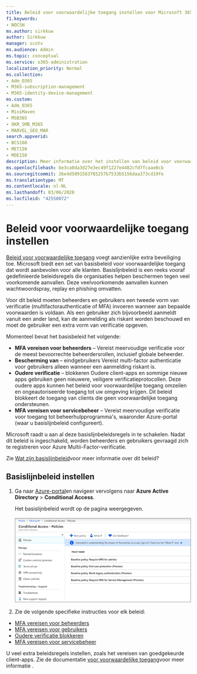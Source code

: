 ```yaml
---
title: Beleid voor voorwaardelijke toegang instellen voor Microsoft 365-campagnes
f1.keywords:
- NOCSH
ms.author: sirkkuw
author: Sirkkuw
manager: scotv
ms.audience: Admin
ms.topic: conceptual
ms.service: o365-administration
localization_priority: Normal
ms.collection:
- Adm_O365
- M365-subscription-management
- M365-identity-device-management
ms.custom:
- Adm_O365
- MiniMaven
- MSB365
- OKR_SMB_M365
- MARVEL_SEO_MAR
search.appverid:
- BCS160
- MET150
- MOE150
description: Meer informatie over het instellen van beleid voor voorwaardelijke toegang voor Microsoft 365-campagnes om aanzienlijke extra beveiliging toe te voegen.
ms.openlocfilehash: be3ca0da3d27e3ec49f1227e4482cfd7fcaae8cb
ms.sourcegitcommit: 26e4d5091583765257b7533b5156daa373cd19fe
ms.translationtype: MT
ms.contentlocale: nl-NL
ms.lasthandoff: 03/06/2020
ms.locfileid: "42550072"
---
```

# <a name="set-up-conditional-access-policies"></a>Beleid voor voorwaardelijke toegang instellen

[Beleid voor voorwaardelijke toegang](https://docs.microsoft.com/azure/active-directory/conditional-access/overview) voegt aanzienlijke extra beveiliging toe. Microsoft biedt een set van basisbeleid voor voorwaardelijke toegang dat wordt aanbevolen voor alle klanten. Basislijnbeleid is een reeks vooraf gedefinieerde beleidsregels die organisaties helpen beschermen tegen veel voorkomende aanvallen. Deze veelvoorkomende aanvallen kunnen wachtwoordspray, replay en phishing omvatten.

Voor dit beleid moeten beheerders en gebruikers een tweede vorm van verificatie (multifactorauthenticatie of MFA) invoeren wanneer aan bepaalde voorwaarden is voldaan. Als een gebruiker zich bijvoorbeeld aanmeldt vanuit een ander land, kan de aanmelding als riskant worden beschouwd en moet de gebruiker een extra vorm van verificatie opgeven. 

Momenteel bevat het basisbeleid het volgende:
- **MFA vereisen voor beheerders** &ndash; Vereist meervoudige verificatie voor de meest bevoorrechte beheerdersrollen, inclusief globale beheerder.
- **Bescherming van** &ndash; eindgebruikers Vereist multi-factor authenticatie voor gebruikers alleen wanneer een aanmelding riskant is. 
- **Oudere verificatie** &ndash; blokkeren Oudere client-apps en sommige nieuwe apps gebruiken geen nieuwere, veiligere verificatieprotocollen. Deze oudere apps kunnen het beleid voor voorwaardelijke toegang omzeilen en ongeautoriseerde toegang tot uw omgeving krijgen. Dit beleid blokkeert de toegang van clients die geen voorwaardelijke toegang ondersteunen. 
- **MFA vereisen voor servicebeheer** &ndash; Vereist meervoudige verificatie voor toegang tot beheerhulpprogramma's, waaronder Azure-portal (waar u basislijnbeleid configureert). 

Microsoft raadt u aan al deze basislijnbeleidsregels in te schakelen. Nadat dit beleid is ingeschakeld, worden beheerders en gebruikers gevraagd zich te registreren voor Azure Multii-Factor-verificatie.

Zie [Wat zijn basislijnbeleid](https://docs.microsoft.com/azure/active-directory/conditional-access/concept-baseline-protection)voor meer informatie over dit beleid?


## <a name="set-up-baseline-policies"></a>Basislijnbeleid instellen

1. Ga naar [Azure-portal](https://portal.azure.com)en navigeer vervolgens naar **Azure Active Directory** \> **Conditional Access**.
    
    Het basislijnbeleid wordt op de pagina weergegeven. <br/> <br/>
    ![Pagina met basislijnbeleid voor voorwaardelijke toegang.](../media/baslinepolicies.png)
1. Zie de volgende specifieke instructies voor elk beleid:

  - [MFA vereisen voor beheerders](https://docs.microsoft.com/azure/active-directory/conditional-access/howto-baseline-protect-administrators)
- [MFA vereisen voor gebruikers](https://docs.microsoft.com/azure/active-directory/conditional-access/howto-baseline-protect-end-users)  
 - [Oudere verificatie blokkeren](https://docs.microsoft.com/azure/active-directory/conditional-access/howto-baseline-protect-legacy-auth)
  - [MFA vereisen voor servicebeheer](https://docs.microsoft.com/azure/active-directory/conditional-access/howto-baseline-protect-azure)

U veel extra beleidsregels instellen, zoals het vereisen van goedgekeurde client-apps. Zie de documentatie [voor voorwaardelijke toegang](https://docs.microsoft.com/azure/active-directory/conditional-access/)voor meer informatie .
